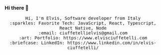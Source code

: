 ### Hi there 👋

<p align="center">
  <samp>
    Hi, I'm Elvis, Software developer from Italy<br>
    :sparkles: Favorite Tech: JavaScript, React, Typescript, React Native, Node <br>
    :email:	ciuffetellielvis@gmail.com <br>
    :art: Portfolio: https://www.elvisciuffetelli.com <br>
    :briefcase: LinkedIn: https://www.linkedin.com/in/elvis-ciuffetelli/ <br>
  </samp>
</p>

<!--
**elvisciuffetelli/elvisciuffetelli** is a ✨ _special_ ✨ repository because its `README.md` (this file) appears on your GitHub profile.

Here are some ideas to get you started:

- 🔭 I’m currently working on ...
- 🌱 I’m currently learning ...
- 👯 I’m looking to collaborate on ...
- 🤔 I’m looking for help with ...
- 💬 Ask me about ...
- 📫 How to reach me: ...
- 😄 Pronouns: ...
- ⚡ Fun fact: ...
-->
